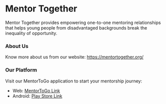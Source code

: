 # Mentor Together
Mentor Together provides empowering one-to-one mentoring relationships that helps young people from disadvantaged backgrounds break the inequality of opportunity.

### About Us
Know more about us from our website: https://mentortogether.org/


### Our Platform
Visit our MentorToGo application to start your mentorship journey:
- Web: [MentorToGo Link](https://app.mentortogo.org/)
- Android: [Play Store Link](https://play.google.com/store/apps/details?id=org.mentortogether.mentorship)
